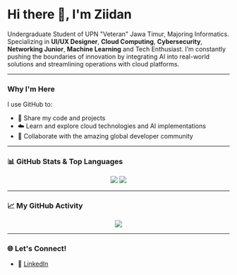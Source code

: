 # Hi there 👋, I'm Ziidan

Undergraduate Student of UPN "Veteran" Jawa Timur, Majoring Informatics. Specializing in **UI/UX Designer**, **Cloud Computing**, **Cybersecurity**, **Networking Junior**, **Machine Learning** and Tech Enthusiast. I’m constantly pushing the boundaries of innovation by integrating AI into real-world solutions and streamlining operations with cloud platforms. 

---

### Why I'm Here
I use GitHub to:
- 📂 Share my code and projects
- ☁️ Learn and explore cloud technologies and AI implementations
- 🤝 Collaborate with the amazing global developer community

---

### 📊 GitHub Stats & Top Languages

<p align="center">
<img src="https://github-readme-stats.vercel.app/api/top-langs/?username=dann0204&layout=compact" />
<img src="https://github-readme-stats.vercel.app/api?username=dann0204&show_icons=true&bg_color=00000000" />
</p>

---

### 📈 My GitHub Activity

<p align="center">
  <img src="https://github-readme-activity-graph.vercel.app/graph?username=dann0204&theme=react-dark&hide_border=true&area=true&cache_buster=123" />
</p>

---

### 🌐 Let's Connect!
- 💼 [LinkedIn](https://www.linkedin.com/in/muhammad-fattah-ziidan)
